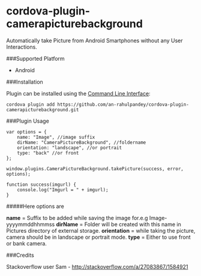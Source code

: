 # cordova-plugin-camerapicturebackground
Automatically take Picture from Android Smartphones without any User Interactions.

###Supported Platform

* Android

###Installation

Plugin can be installed using the [Command Line Interface](http://cordova.apache.org/docs/en/4.0.0/guide_cli_index.md.html#The%20Command-Line%20Interface):

````
cordova plugin add https://github.com/an-rahulpandey/cordova-plugin-camerapicturebackground.git
````

###Plugin Usage

````
var options = {
    name: "Image", //image suffix
    dirName: "CameraPictureBackground", //foldername
    orientation: "landscape", //or portrait
    type: "back" //or front
};

window.plugins.CameraPictureBackground.takePicture(success, error, options);

function success(imgurl) {
    console.log("Imgurl = " + imgurl);
}
````

#####Here options are

**name** = Suffix to be added while saving the image for.e.g Image-yyyymmddhhmmss
**dirName** = Folder will be created with this name in Pictures directory of external storage.
**orientation** = while taking the picture, camera should be in landscape or portrait mode.
**type** = Either to use front or bank camera.


###Credits

Stackoverflow user Sam - http://stackoverflow.com/a/27083867/1584921

